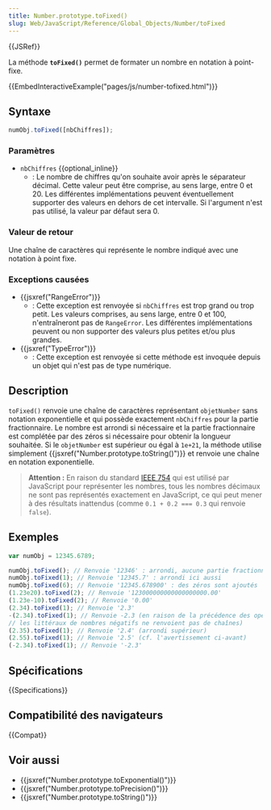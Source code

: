 ```yaml
---
title: Number.prototype.toFixed()
slug: Web/JavaScript/Reference/Global_Objects/Number/toFixed
---
```


{{JSRef}}

La méthode **`toFixed()`** permet de formater un nombre en notation à point-fixe.

{{EmbedInteractiveExample("pages/js/number-tofixed.html")}}

## Syntaxe

```js
numObj.toFixed([nbChiffres]);
```

### Paramètres

- `nbChiffres` {{optional_inline}}
  - : Le nombre de chiffres qu'on souhaite avoir après le séparateur décimal. Cette valeur peut être comprise, au sens large, entre 0 et 20. Les différentes implémentations peuvent éventuellement supporter des valeurs en dehors de cet intervalle. Si l'argument n'est pas utilisé, la valeur par défaut sera 0.

### Valeur de retour

Une chaîne de caractères qui représente le nombre indiqué avec une notation à point fixe.

### Exceptions causées

- {{jsxref("RangeError")}}
  - : Cette exception est renvoyée si `nbChiffres` est trop grand ou trop petit. Les valeurs comprises, au sens large, entre 0 et 100, n'entraîneront pas de `RangeError`. Les différentes implémentations peuvent ou non supporter des valeurs plus petites et/ou plus grandes.
- {{jsxref("TypeError")}}
  - : Cette exception est renvoyée si cette méthode est invoquée depuis un objet qui n'est pas de type numérique.

## Description

`toFixed()` renvoie une chaîne de caractères représentant `objetNumber` sans notation exponentielle et qui possède exactement `nbChiffres` pour la partie fractionnaire. Le nombre est arrondi si nécessaire et la partie fractionnaire est complétée par des zéros si nécessaire pour obtenir la longueur souhaitée. Si le `objetNumber` est supérieur ou égal à `1e+21`, la méthode utilise simplement {{jsxref("Number.prototype.toString()")}} et renvoie une chaîne en notation exponentielle.

> **Attention :** En raison du standard [IEEE 754](https://fr.wikipedia.org/wiki/IEEE_754) qui est utilisé par JavaScript pour représenter les nombres, tous les nombres décimaux ne sont pas représentés exactement en JavaScript, ce qui peut mener à des résultats inattendus (comme `0.1 + 0.2 === 0.3` qui renvoie `false`).

## Exemples

```js
var numObj = 12345.6789;

numObj.toFixed(); // Renvoie '12346' : arrondi, aucune partie fractionnaire
numObj.toFixed(1); // Renvoie '12345.7' : arrondi ici aussi
numObj.toFixed(6); // Renvoie '12345.678900' : des zéros sont ajoutés
(1.23e20).toFixed(2); // Renvoie '123000000000000000000.00'
(1.23e-10).toFixed(2); // Renvoie '0.00'
(2.34).toFixed(1); // Renvoie '2.3'
-(2.34).toFixed(1); // Renvoie -2.3 (en raison de la précédence des opérateurs,
// les littéraux de nombres négatifs ne renvoient pas de chaînes)
(2.35).toFixed(1); // Renvoie '2.4' (arrondi supérieur)
(2.55).toFixed(1); // Renvoie '2.5' (cf. l'avertissement ci-avant)
(-2.34).toFixed(1); // Renvoie '-2.3'
```

## Spécifications

{{Specifications}}

## Compatibilité des navigateurs

{{Compat}}

## Voir aussi

- {{jsxref("Number.prototype.toExponential()")}}
- {{jsxref("Number.prototype.toPrecision()")}}
- {{jsxref("Number.prototype.toString()")}}
